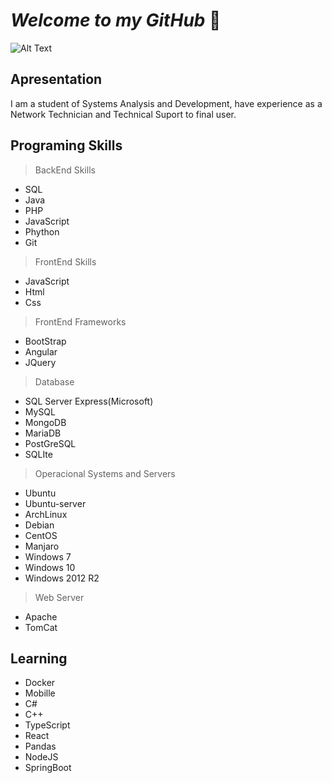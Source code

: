 # ***Welcome to my GitHub*** 🏢

![Alt Text](https://media0.giphy.com/media/26tn33aiTi1jkl6H6/200.gif)



## Apresentation

  I am a student of Systems Analysis and Development, have experience as a Network Technician and Technical Suport to final user. 
  
## Programing Skills

> BackEnd Skills

* SQL
* Java
* PHP
* JavaScript
* Phython
* Git

> FrontEnd Skills

* JavaScript
* Html
* Css

> FrontEnd Frameworks

* BootStrap
* Angular
* JQuery

>Database

* SQL Server Express(Microsoft)
* MySQL
* MongoDB
* MariaDB
* PostGreSQL
* SQLIte

> Operacional Systems and Servers

* Ubuntu
* Ubuntu-server
* ArchLinux
* Debian
* CentOS
* Manjaro
* Windows 7
* Windows 10
* Windows 2012 R2

>Web Server

* Apache
* TomCat

## Learning

* Docker
* Mobille
* C#
* C++
* TypeScript
* React
* Pandas
* NodeJS
* SpringBoot







  


 
